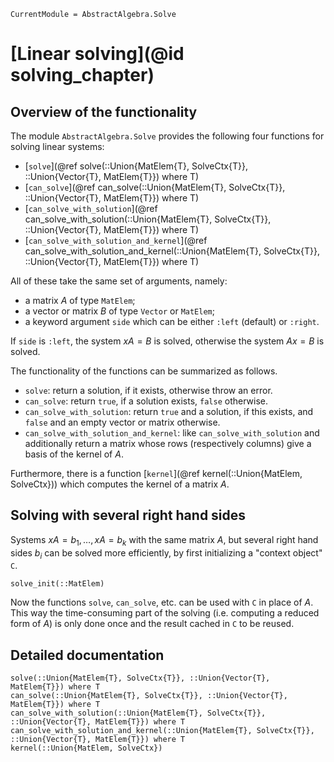 ```@meta
CurrentModule = AbstractAlgebra.Solve
```

# [Linear solving](@id solving_chapter)

## Overview of the functionality

The module `AbstractAlgebra.Solve` provides the following four functions for solving linear systems:
* [`solve`](@ref solve(::Union{MatElem{T}, SolveCtx{T}}, ::Union{Vector{T}, MatElem{T}}) where T)
* [`can_solve`](@ref can_solve(::Union{MatElem{T}, SolveCtx{T}}, ::Union{Vector{T}, MatElem{T}}) where T)
* [`can_solve_with_solution`](@ref can_solve_with_solution(::Union{MatElem{T}, SolveCtx{T}}, ::Union{Vector{T}, MatElem{T}}) where T)
* [`can_solve_with_solution_and_kernel`](@ref can_solve_with_solution_and_kernel(::Union{MatElem{T}, SolveCtx{T}}, ::Union{Vector{T}, MatElem{T}}) where T)

All of these take the same set of arguments, namely:
* a matrix $A$ of type `MatElem`;
* a vector or matrix $B$ of type `Vector` or `MatElem`;
* a keyword argument `side` which can be either `:left` (default) or `:right`.

If `side` is `:left`, the system $xA = B$ is solved, otherwise the system $Ax = B$ is solved.

The functionality of the functions can be summarized as follows.
* `solve`: return a solution, if it exists, otherwise throw an error.
* `can_solve`: return `true`, if a solution exists, `false` otherwise.
* `can_solve_with_solution`: return `true` and a solution, if this exists, and `false` and an empty vector or matrix otherwise.
* `can_solve_with_solution_and_kernel`: like `can_solve_with_solution` and additionally return a matrix whose rows (respectively columns) give a basis of the kernel of $A$.

Furthermore, there is a function [`kernel`](@ref kernel(::Union{MatElem, SolveCtx})) which computes the kernel of a matrix $A$.

## Solving with several right hand sides

Systems $xA = b_1,\dots, xA = b_k$ with the same matrix $A$, but several right hand sides $b_i$ can be solved more efficiently, by first initializing a "context object" `C`.
```@docs
solve_init(::MatElem)
```
Now the functions `solve`, `can_solve`, etc. can be used with `C` in place of $A$.
This way the time-consuming part of the solving (i.e. computing a reduced form of $A$) is only done once and the result cached in `C` to be reused.

## Detailed documentation

```@docs
solve(::Union{MatElem{T}, SolveCtx{T}}, ::Union{Vector{T}, MatElem{T}}) where T
can_solve(::Union{MatElem{T}, SolveCtx{T}}, ::Union{Vector{T}, MatElem{T}}) where T
can_solve_with_solution(::Union{MatElem{T}, SolveCtx{T}}, ::Union{Vector{T}, MatElem{T}}) where T
can_solve_with_solution_and_kernel(::Union{MatElem{T}, SolveCtx{T}}, ::Union{Vector{T}, MatElem{T}}) where T
kernel(::Union{MatElem, SolveCtx})
```
